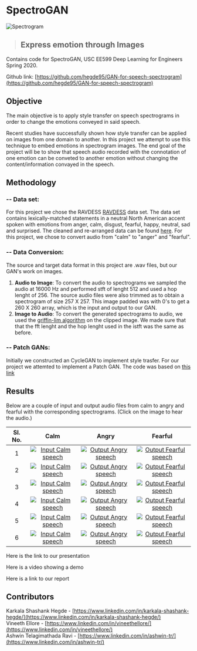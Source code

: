 # SpectroGAN
![Spectrogram](/GAN-for-speech-spectrogram/results/calm_orig1.jpg "Input Calm speech")

>## Express emotion through Images


Contains code for SpectroGAN, USC EE599 Deep Learning for Engineers Spring 2020.

Github link: [https://github.com/hegde95/GAN-for-speech-spectrogram](https://github.com/hegde95/GAN-for-speech-spectrogram) <br/>



## Objective <br />
The main objective is to apply style transfer on speech spectrograms in order to change the emotions conveyed in said speech.<br/>

Recent studies have successfully shown how style transfer can be applied on images from one domain to another. In this project we attempt to use this technique to embed emotions in spectrogram images. The end goal of the project will be to show that speech audio recorded with the connotation of one emotion can be conveted to another emotion without changing the content/information convayed in the speech. <br />


## Methodology <br/>
### -- Data set: <br/>
For this project we chose the RAVDESS [RAVDESS](https://zenodo.org/record/1188976#.Xq-sIvJKg5k) data set. The data set contains lexically-matched statements in a neutral North American accent spoken with emotions from anger, calm, disgust, fearful, happy, neutral, sad and surprised. The cleaned and re-arranged data can be found [here](https://drive.google.com/drive/folders/12o5dMpEHqxIb8Qm9yHZB0s9at2lw3KPM?usp=sharing). For this project, we chose to convert audio from "calm" to "anger" and "fearful". 
<br />
### -- Data Conversion: <br/>
The source and target data format in this project are .wav files, but our GAN's work on images. 
1. **Audio to Image**: To convert the audio to spectrograms we sampled the audio at 16000 Hz and performed stft of lenght 512 and used a hop lenght of 256. The source audio files were also trimmed as to obtain a spectrogram of size 257 X 257. This image padded was with 0's to get a 260 X 260 array, which is the input and output to our GAN.
2. **Image to Audio**: To convert the generated spectrograms to audio, we used the [griffin-lim algorithm](https://www.researchgate.net/publication/261315209_A_Fast_Griffin-Lim_Algorithm) on the clipped image. We made sure that that the fft lenght and the hop lenght used in the istft was the same as before.<br />

### -- Patch GANs: <br/>
Initially we constructed an CycleGAN to implement style trasfer. For our project we attemted to implement a Patch GAN. The code was based on [this link](https://machinelearningmastery.com/cyclegan-tutorial-with-keras/)<br />

## Results <br/>
Below are a couple of input and output audio files from calm to angry and fearful with the corresponding spectrograms. (Click on the image to hear the audio.) <br/>


|Sl. No.|                                                      Calm                                                      |                                                         Angry                                                          |                                                         Fearful                                                          |
| :--------------------------------------------------------------------------------------------------------------: | :--------------------------------------------------------------------------------------------------------------: | :----------------------------------------------------------------------------------------------------------------------------: | :----------------------------------------------------------------------------------------------------------------------------: |
|1|   [![Input Calm speech](/GAN-for-speech-spectrogram/results/calm_orig1.jpg "Input Calm speech")](/GAN-for-speech-spectrogram/results/calm_orig1.wav)    |   [![Output Angry speech](/GAN-for-speech-spectrogram/results/calm_orig1_Anger_generated.jpg "Output Angry speech")](/GAN-for-speech-spectrogram/results/calm_orig1_Anger_generated.wav) |   [![Output Fearful speech](/GAN-for-speech-spectrogram/results/calm_orig1_Fearful_generated.jpg "Output Fearful speech")](/GAN-for-speech-spectrogram/results/calm_orig1_Fearful_generated.wav) |
|2|   [![Input Calm speech](/GAN-for-speech-spectrogram/results/calm_orig2.jpg "Input Calm speech")](/GAN-for-speech-spectrogram/results/calm_orig2.wav)    |   [![Output Angry speech](/GAN-for-speech-spectrogram/results/calm_orig2_Anger_generated.jpg "Output Angry speech")](/GAN-for-speech-spectrogram/results/calm_orig2_Anger_generated.wav) |   [![Output Fearful speech](/GAN-for-speech-spectrogram/results/calm_orig2_Fearful_generated.jpg "Output Fearful speech")](/GAN-for-speech-spectrogram/results/calm_orig2_Fearful_generated.wav) |
|3|   [![Input Calm speech](/GAN-for-speech-spectrogram/results/calm_eng1.jpg "Input Calm speech")](/GAN-for-speech-spectrogram/results/calm_eng1.wav)    |   [![Output Angry speech](/GAN-for-speech-spectrogram/results/calm_eng1_Anger_generated.jpg "Output Angry speech")](/GAN-for-speech-spectrogram/results/calm_eng1_Anger_generated.wav) |   [![Output Fearful speech](/GAN-for-speech-spectrogram/results/calm_eng1_Fearful_generated.jpg "Output Fearful speech")](/GAN-for-speech-spectrogram/results/calm_eng1_Fearful_generated.wav) |
|4|   [![Input Calm speech](/GAN-for-speech-spectrogram/results/calm_eng2.jpg "Input Calm speech")](/GAN-for-speech-spectrogram/results/calm_eng2.wav)    |   [![Output Angry speech](/GAN-for-speech-spectrogram/results/calm_eng2_Anger_generated.jpg "Output Angry speech")](/GAN-for-speech-spectrogram/results/calm_eng2_Anger_generated.wav) |   [![Output Fearful speech](/GAN-for-speech-spectrogram/results/calm_eng2_Fearful_generated.jpg "Output Fearful speech")](/GAN-for-speech-spectrogram/results/calm_eng2_Fearful_generated.wav) |
|5|   [![Input Calm speech](/GAN-for-speech-spectrogram/results/calm_eng3.jpg "Input Calm speech")](/GAN-for-speech-spectrogram/results/calm_eng3.wav)    |   [![Output Angry speech](/GAN-for-speech-spectrogram/results/calm_eng3_Anger_generated.jpg "Output Angry speech")](/GAN-for-speech-spectrogram/results/calm_eng3_Anger_generated.wav) |   [![Output Fearful speech](/GAN-for-speech-spectrogram/results/calm_eng3_Fearful_generated.jpg "Output Fearful speech")](/GAN-for-speech-spectrogram/results/calm_eng3_Fearful_generated.wav) |
|6|   [![Input Calm speech](/GAN-for-speech-spectrogram/results/calm_hin.jpg "Input Calm speech")](/GAN-for-speech-spectrogram/results/calm_hin.wav)    |   [![Output Angry speech](/GAN-for-speech-spectrogram/results/calm_hin_Anger_generated.jpg "Output Angry speech")](/GAN-for-speech-spectrogram/results/calm_hin_Anger_generated.wav) |   [![Output Fearful speech](/GAN-for-speech-spectrogram/results/calm_hin_Fearful_generated.jpg "Output Fearful speech")](/GAN-for-speech-spectrogram/results/calm_hin_Fearful_generated.wav) |

Here is the link to our presentation<br/>

Here is a video showing a demo<br/>

Here is a link to our report<br/>

## Contributors <br/>
Karkala Shashank Hegde - [https://www.linkedin.com/in/karkala-shashank-hegde/](https://www.linkedin.com/in/karkala-shashank-hegde/)<br/>
Vineeth Ellore - [https://www.linkedin.com/in/vineethellore/](https://www.linkedin.com/in/vineethellore/) <br/>
Ashwin Telagimathada Ravi - [https://www.linkedin.com/in/ashwin-tr/](https://www.linkedin.com/in/ashwin-tr/)<br/>
